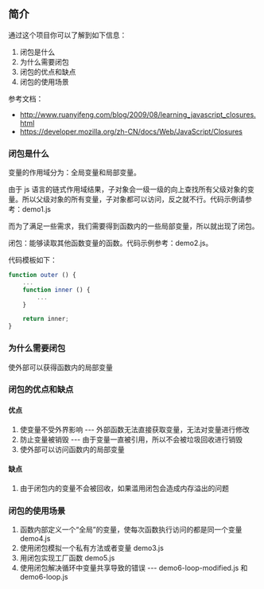 ## 简介

通过这个项目你可以了解到如下信息：

1. 闭包是什么
2. 为什么需要闭包
3. 闭包的优点和缺点
4. 闭包的使用场景

参考文档：

- http://www.ruanyifeng.com/blog/2009/08/learning_javascript_closures.html
- https://developer.mozilla.org/zh-CN/docs/Web/JavaScript/Closures

### 闭包是什么

变量的作用域分为：全局变量和局部变量。

由于 js 语言的链式作用域结果，子对象会一级一级的向上查找所有父级对象的变量。所以父级对象的所有变量，子对象都可以访问，反之就不行。代码示例请参考：demo1.js

而为了满足一些需求，我们需要得到函数内的一些局部变量，所以就出现了闭包。

闭包：能够读取其他函数变量的函数。代码示例参考：demo2.js。

代码模板如下：

```js
function outer () {
    ...
    function inner () {
        ...
    }

    return inner;
}
```

### 为什么需要闭包

使外部可以获得函数内的局部变量

### 闭包的优点和缺点

#### 优点

1. 使变量不受外界影响 --- 外部函数无法直接获取变量，无法对变量进行修改
2. 防止变量被销毁 --- 由于变量一直被引用，所以不会被垃圾回收进行销毁
3. 使外部可以访问函数内的局部变量

#### 缺点

1. 由于闭包内的变量不会被回收，如果滥用闭包会造成内存溢出的问题

### 闭包的使用场景

1. 函数内部定义一个“全局”的变量，使每次函数执行访问的都是同一个变量 demo4.js
2. 使用闭包模拟一个私有方法或者变量 demo3.js
3. 用闭包实现工厂函数 demo5.js
4. 使用闭包解决循环中变量共享导致的错误 --- demo6-loop-modified.js 和 demo6-loop.js
